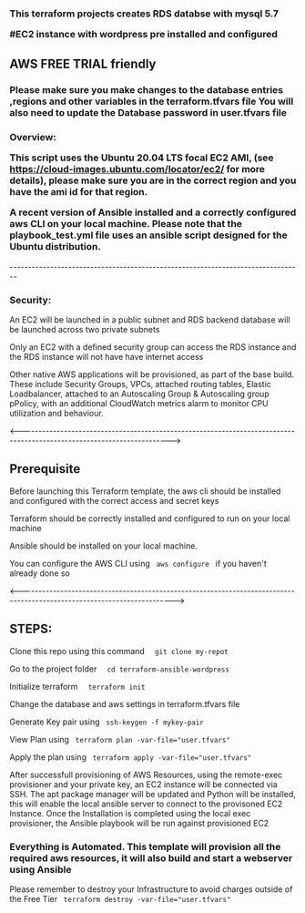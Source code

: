 <img src= "" />
<h3>
This terraform projects creates
RDS databse with mysql 5.7 
 
#EC2 instance with wordpress pre installed and configured </h3>
 
 <h2>
 AWS FREE TRIAL friendly</h2> 
 
 <h3>Please make sure you make changes to the database entries ,regions and other variables in the terraform.tfvars file
 You will also need to update the  Database password in user.tfvars file </h3>
<h3>
Overview:

This script uses the Ubuntu 20.04 LTS focal EC2 AMI, (see https://cloud-images.ubuntu.com/locator/ec2/ for more details), please make sure you are in the correct region and you have the ami id for that region.

A recent version of Ansible installed and a correctly configured aws CLI on your local machine. 
Please note that the playbook_test.yml file uses an ansible script designed for the Ubuntu distribution.

</h3>
  --------------------------------------------------------------------------------
 <h3> Security: </h3>
<p> An EC2 will be launched in a public subnet and RDS backend database will be launched across two private subnets </p>
<p> Only an EC2 with a defined security group can access the RDS instance and the RDS instance will not have have internet access </p>
<p> Other native AWS applications will be provisioned, as part of the base build. These include Security Groups, VPCs, attached routing tables, Elastic Loadbalancer, attached to an Autoscaling Group & Autoscaling group pPolicy, with an additional CloudWatch metrics alarm to monitor CPU utilization and behaviour.


<----------------------------------------------------------------------------------------------------------------------->

<h2> Prerequisite </h2>
<p> Before launching this Terraform template, the aws cli should be installed and configured with the correct access and secret keys </p>
<p> Terraform should be correctly installed and configured to run on your local machine </p>
<p> Ansible should be installed on your local machine.
<p> You can configure the AWS CLI using <code> aws configure </code> if you haven't already done so </p>

<------------------------------------------------------------------------------------------------------------------------>

<h2> STEPS: </h2>

 <p>Clone this repo using this command <code>  git clone my-repot</code></p>
 <p> Go to the project folder         <code>  cd terraform-ansible-wordpress </code></p>
 <p>Initialize terraform          <code>  terraform init</code></p>
 <p>Change the database and aws settings in terraform.tfvars file </p>
 <p>Generate Key pair using        <code> ssh-keygen -f mykey-pair  </code></p>
 <p>View Plan using                <code> terraform plan -var-file="user.tfvars"  </code></p>
 <p>Apply the plan using           <code> terraform apply -var-file="user.tfvars" </code></p>
 
 <p> After successfull provisioning of AWS Resources, using the remote-exec provisioner and your private key, an EC2 instance will be connected via  SSH. The apt package manager will be updated and Python will be installed, this will enable the local ansible server to connect to the provisoned EC2 Instance. Once the Installation is completed using the local exec provisioner, the Ansible playbook will be run against provisioned EC2 </p>
 <h3> Everything is Automated. This template will provision all the required aws resources, it will also build and start a webserver using Ansible </h3>

 <p>Please remember to destroy your Infrastructure to avoid charges outside of the Free Tier   <code> terraform destroy -var-file="user.tfvars" </code></p>





